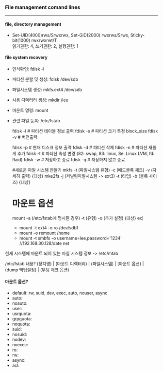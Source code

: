 ### File management comand lines
<hr>

#### file, directory management

  - Set-UID(4000)rws/Srwxrwx, Set-GID(2000) rwxrws/Srwx, Sticky-bit(1000) rwxrwxrwt/T
    <br>읽기권한: 4, 쓰기권한: 2, 실행권한: 1

    
#### file system recovery
  - 인식확인: fdisk -l
  - 파티션 분할 및 생성: fdisk /dev/sdb
  - 파일시스템 생성: mkfs.ext4 /dev/sdb
  - 사용 디렉터리 생성: mkdir /lee
  - 마운트 명령: mount
  - 관련 파일 등록: /etc/fstab
    
    
    fdisk -l # 파티션 테이블 정보 출력
    fdisk -s # 파티션 크기 특정 block_size
    fdisk -v # 버전출력

    fdisk -p # 현재 디스크 정보 출력
    fdisk -d # 파티션 삭제
    fdisk -n # 파티션 새롭게 추가
    fdisk -t # 파티션 속성 변경 (82: swap, 83: linux, 8e: Linux LVM, fd: Raid) 
    fdisk -w # 저장하고 종료
    fdisk -q # 저장하지 않고 종료 
    

    #새로운 파일 시스템 만들기
    mkfs -t (파일시스템 유형) -c (배드블록 체크) -v (자세히 출력) {대상}
    mke2fs -j (저널링파일시스템 -> ext3) -t (타입) -b (블록 사이즈) {대상}
    
    # 마운트 옵션
    mount -a (/etc/fstab에 명시된 경우) -t (유형) -o (추가 설정) {대상}
    ex) 
    * mount -t ext4 -o ro /dev/sdb1
    * mount -o remount /home
    * mount -t smbfs -o username=lee,password='1234' //192.168.30.128/date net 
    
현재 시스템에 마운트 되어 있는 파일 시스템 정보 -> /etc/mtab

/etc/fstab 내용?
(장치명) | (마운트 디렉터리) | (파일시스템) | (마운트 옵션) | (dump 백업설정) | (부팅 체크 옵션)

#### 마운트 옵션? 
  * default: rw, suid, dev, exec, auto, nouser, async
  * auto:
  * noauto:
  * user:
  * usrquota:
  * grpguota:
  * noquota:
  * suid:
  * nosuid:
  * nodev:
  * noexec:
  * ro:
  * rw:
  * async:
  * acl: 
    
